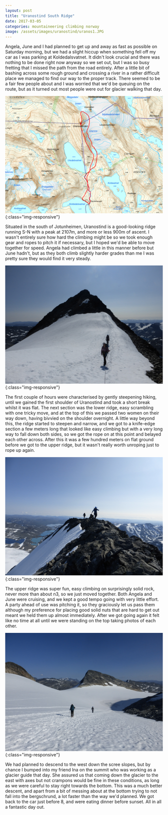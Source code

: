 ```yaml
---
layout: post
title: "Uranostind South Ridge"
date: 2017-03-05
categories: mountaineering climbing norway
image: /assets/images/uranostind/uranos1.JPG
---
```


Angela, June and I had planned to get up and away as fast as possible on Saturday morning, but we had a slight hiccup when something fell off my car as I was parking at Koldedalsvatnet. It didn't look crucial and there was nothing to be done right now anyway so we set out, but I was so busy fretting that I missed the path from the road entirely. After a little bit of bashing across some rough ground and crossing a river in a rather difficult place we managed to find our way to the proper track. There seemed to be a fair few people about and I was worried that we'd be queuing on the route, but as it turned out most people were out for glacier walking that day.

![Uranostind_map](/assets/images/uranostind/uranostind_map.jpg){:class="img-responsive"}

Situated in the south of Jotunheimen, Uranostind is a good-looking ridge running S-N with a peak at 2107m, and more or less 900m of ascent. I wasn't entirely sure how hard the climbing might be so we took enough gear and ropes to pitch it if necessary, but I hoped we'd be able to move together for speed. Angela had climbed a little in this manner before but June hadn't, but as they both climb slightly harder grades than me I was pretty sure they would find it very steady.

![Uranostind](/assets/images/uranostind/uranos2.JPG){:class="img-responsive"}

The first couple of hours were characterised by gently steepening hiking, until we gained the first shoulder of Uranostind and took a short break whilst it was flat. The next section was the lower ridge, easy scrambling with one tricky move, and at the top of this we passed two women on their way down, having bivvied on the shoulder overnight. A little way beyond this, the ridge started to steepen and narrow, and we got to a knife-edge section a few meters long that looked like easy climbing but with a very long way to fall down both sides, so we got the rope on at this point and belayed each other across. After this it was a few hundred meters on flat ground before we got to the upper ridge, but it wasn't really worth unroping just to rope up again.

![Uranostind](/assets/images/uranostind/uranos3.JPG){:class="img-responsive"}

The upper ridge was super fun, easy climbing on surprisingly solid rock, never more than about n3, so we just moved together. Both Angela and June were cruising, and we kept a good tempo going with very little effort. A party ahead of use was pitching it, so they graciously let us pass them although my preference for placing good solid nuts that are hard to get out meant we held them up almost immediately. After we got going again it felt like no time at all until we were standing on the top taking photos of each other.

![Uranostind](/assets/images/uranostind/uranos4.JPG){:class="img-responsive"}

We had planned to descend to the west down the scree slopes, but by chance I bumped into my friend Ina on the summit who was working as a glacier guide that day. She assured us that coming down the glacier to the east with axes but not crampons would be fine in these conditions, as long as we were careful to stay right towards the bottom. This was a much better descent, and apart from a bit of messing about at the bottom trying to not fall into the bergschrund, a lot faster than the way we'd planned. We got back to the car just before 8, and were eating dinner before sunset. All in all a fantastic day out.




